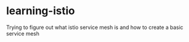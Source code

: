 # learning-istio
Trying to figure out what istio service mesh is and how to create a basic service mesh
